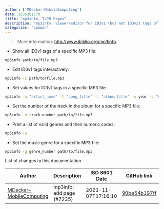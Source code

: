```yaml
---
author: ['MDecker-MobileComputing']
date: 1636301770
title: "mp3info, TLDR Pages"
description: "mp3info, Viewer/editor for ID3v1 (but not ID3v2) tags of MP3 files."
categories: "common"
---
```

> More information: <http://www.ibiblio.org/mp3info>.

- Show all ID3v1 tags of a specific MP3 file:

```bash
mp3info path/to/file.mp3
```

- Edit ID3v1 tags interactively:

```bash
mp3info -i path/to/file.mp3
```

- Set values for ID3v1 tags in a specific MP3 file:

```bash
mp3info -a "artist_name" -t "song_title" -l "album_title" -y year -c "comment_text" path/to/file.mp3
```

- Set the number of the track in the album for a specific MP3 file:

```bash
mp3info -n track_number path/to/file.mp3
```

- Print a list of valid genres and their numeric codes:

```bash
mp3info -G
```

- Set the music genre for a specific MP3 file:

```bash
mp3info -g genre_number path/to/file.mp3
```
List of changes to this documentation


Author | Description | ISO 8601 Date | GitHub link
------|-----|-----|-----
[MDecker-MobileComputing](mailto:mide_42b@yahoo.de) | mp3info: add page (#7235) | 2021-11-07T17:16:10 | [90be54b197ff](https://github.com/tldr-pages/tldr/commit/90be54b197ff2415c93d86bea1ed3cc67191c0ce)

